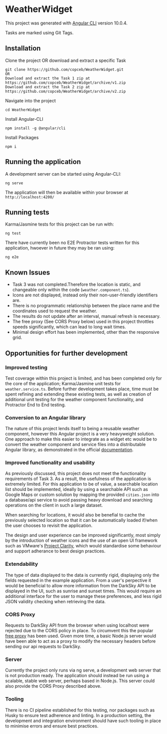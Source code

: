 # WeatherWidget

This project was generated with [Angular CLI](https://github.com/angular/angular-cli) version 10.0.4.

Tasks are marked using Git Tags.

## Installation

Clone the project OR download and extract a specific Task
```
git clone https://github.com/copceb/WeatherWidget.git
OR
Download and extract the Task 1 zip at https://github.com/copceb/WeatherWidget/archive/v1.zip
Download and extract the Task 2 zip at https://github.com/copceb/WeatherWidget/archive/v2.zip
```

Navigate into the project
```
cd WeatherWidget
```

Install Angular-CLI
```
npm install -g @angular/cli
```

Install Packages 
```
npm i
```

## Running the application

A development server can be started using Angular-CLI:
```
ng serve
```

The application will then be available within your browser at `http://localhost:4200/`

## Running tests

Karma/Jasmine tests for this project can be run with:
```
ng test
```

There have currently been no E2E Protractor tests written for this application, hwoever in future they may be ran using:
```
ng e2e
```

## Known Issues
* Task 3 was not completed.Therefore the location is static, and changeable only within the code (`weather.component.ts`).
* Icons are not displayed, instead only their non-user-friendly identifiers are.
* There is no programmatic relationship between the place name and the coordinates used to request the weather.
* The results do not update after an interval, manual refresh is necessary.
* The free proxy (See CORS Proxy below) used in this project throttles speeds significantly, which can lead to long wait times.
* Minimal design effort has been implemented, other than the responsive grid. 

## Opportunities for further development

### Improved testing
Test coverage within this project is limited, and has been completed only for the core of the application; Karma/Jasmine unit tests for `weather.service.ts`. Before further development takes place, time must be spent refining and extending these existing tests, as well as creation of additional unit testing for the weather component functionality, and Protractor End to End testing.

### Conversion to an Angular library
The nature of this project lends itself to being a reusable weather component, however this Angular project is a very heavyweight solution. One approach to make this easier to integrate as a widget etc would be to convert the weather component and service files into a distributable Angular library, as demonstrated in the official [documentation](https://angular.io/guide/creating-libraries).

### Improved functionality and usability
As previously discussed, this project does not meet the functionality requirements of Task 3. As a result, the usefulness of the application is extremely limited. For this application to be of value, a searchable location list should be implemented, ideally by using a searchable API such as Google Maps or custom solution by mapping the provided `cities.json` into a database/api service to avoid passing heavy download and searching operations on the client in such a large dataset. 

When searching for locations, it would also be benefial to cache the previously selected location so that it can be automatically loaded if/when the user chooses to revisit the application.

The design and user experience can be improved significantly, most simply by the introduction of weather icons and the use of an open UI framework such as VMware's [Project Clarity](https://clarity.design/), which would standardise some behaviour and support adherance to best design practices.

### Extendability
The type of data displayed to the data is currently rigid, displaying only the fields requested in the example application. From a user's perpective it would be beneficial to allow more information from the DarkSky API to be displayed in the UI, such as sunrise and sunset times. This would require an additional interface for the user to manage these preferences, and less rigid JSON validity checking when retrieving the data.

### CORS Proxy
Requests to DarkSky API from the browser when using localhost were rejected due to the CORS policy in place. To circumvent this the popular [free proxy](https://cors-anywhere.herokuapp.com) has been used. Given more time, a basic Node.js server would have been able to act as a proxy to modify the necessary headers before sending our api requests to DarkSky.

### Server
Currently the project only runs via ng serve, a development web server that is not production ready. The application should instead be run using a scalable, stable web server, perhaps based in Node.js. This server could also provide the CORS Proxy described above.

### Tooling
There is no CI pipeline established for this testing, nor packages such as Husky to ensure test adherence and linting. In a production setting, the development and integration environment should have such tooling in place to minimise errors and ensure best practices.
